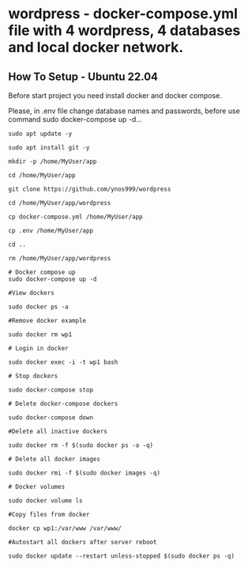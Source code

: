 # wordpress - docker-compose.yml file with 4 wordpress, 4 databases and local docker network.

## How To Setup - Ubuntu 22.04

Before start project you need install docker and docker compose.

Please, in .env file change database names and passwords, before use command sudo docker-compose up -d...

```
sudo apt update -y

sudo apt install git -y

mkdir -p /home/MyUser/app

cd /home/MyUser/app

git clone https://github.com/ynos999/wordpress

cd /home/MyUser/app/wordpress

cp docker-compose.yml /home/MyUser/app

cp .env /home/MyUser/app

cd ..

rm /home/MyUser/app/wordpress

# Docker compose up
sudo docker-compose up -d
```

```
#View dockers

sudo docker ps -a
```

```
#Remove docker example

sudo docker rm wp1
```

```
# Login in docker

sudo docker exec -i -t wp1 bash
```

```
# Stop dockers

sudo docker-compose stop
```
```
# Delete docker-compose dockers

sudo docker-compose down
```

```
#Delete all inactive dockers

sudo docker rm -f $(sudo docker ps -a -q)
```

```
# Delete all docker images

sudo docker rmi -f $(sudo docker images -q)
```

```
# Docker volumes

sudo docker volume ls
```

```
#Copy files from docker

docker cp wp1:/var/www /var/www/
```

```
#Autostart all dockers after server reboot

sudo docker update --restart unless-stopped $(sudo docker ps -q)
```
